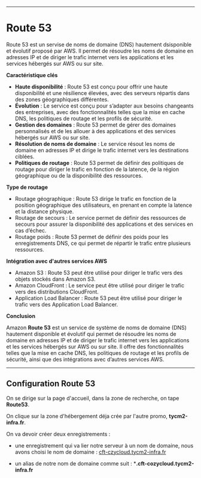 ***
# Route 53

Route 53 est un servise de noms de domaine (DNS) hautement dsisponible et évolutif proposé par AWS. Il permet de résoudre les noms de domaine en adresses IP et de diriger le trafic internet vers les applications et les services hébergés sur AWS ou sur site.

**Caractéristique clés**

- **Haute disponibilité** : Route 53 est conçu pour offrir une haute disponibilité et une résilience élevées, avec des serveurs répartis dans des zones géographiques différentes.
- **Évolution** : Le service est conçu pour s’adapter aux besoins changeants des entreprises, avec des fonctionnalités telles que la mise en cache DNS, les politiques de routage et les profils de sécurité.
- **Gestion des domaines** : Route 53 permet de gérer des domaines personnalisés et de les allouer à des applications et des services hébergés sur AWS ou sur site.
- **Résolution de noms de domaine** : Le service résout les noms de domaine en adresses IP et dirige le trafic internet vers les destinations ciblées.
- **Politiques de routage** : Route 53 permet de définir des politiques de routage pour diriger le trafic en fonction de la latence, de la région géographique ou de la disponibilité des ressources.


**Type de routage**

- Routage géographique : Route 53 dirige le trafic en fonction de la position géographique des utilisateurs, en prenant en compte la latence et la distance physique.
- Routage de secours : Le service permet de définir des ressources de secours pour assurer la disponibilité des applications et des services en cas d’échec.
- Routage poids : Route 53 permet de définir des poids pour les enregistrements DNS, ce qui permet de répartir le trafic entre plusieurs ressources.

**Intégration avec d'autres services AWS**

- Amazon S3 : Route 53 peut être utilisé pour diriger le trafic vers des objets stockés dans Amazon S3.
- Amazon CloudFront : Le service peut être utilisé pour diriger le trafic vers des distributions CloudFront.
- Application Load Balancer : Route 53 peut être utilisé pour diriger le trafic vers des Application Load Balancer.

**Conclusion**

Amazon **Route 53** est un service de système de noms de domaine (DNS) hautement disponible et évolutif qui permet de résoudre les noms de domaine en adresses IP et de diriger le trafic internet vers les applications et les services hébergés sur AWS ou sur site. Il offre des fonctionnalités telles que la mise en cache DNS, les politiques de routage et les profils de sécurité, ainsi que des intégrations avec d’autres services AWS.
***

## Configuration Route 53

On se dirige sur la page d'accueil, dans la zone de recherche, on tape **Route53**.

On clique sur la zone d'hébergement déja crée par l'autre promo, **tycm2-infra.fr**.

On va devoir créer deux enregistrements : 

- une enregistrement qui va lier notre serveur à un nom de domaine, nous avons choisi le nom de domaine : [cft-czycloud.tycm2-infra.fr](https://cft-cozycloud.tycm2-infra.fr/)

- un alias de notre nom de domaine comme suit : ***.cft-cozycloud.tycm2-infra.fr**

